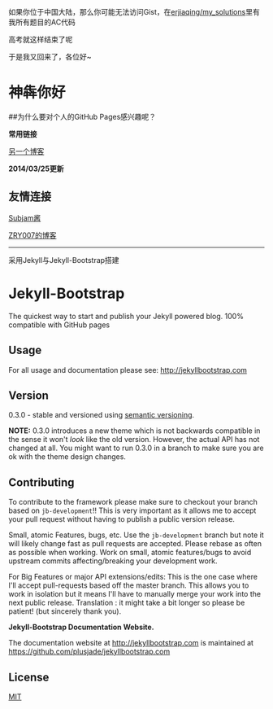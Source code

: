 如果你位于中国大陆，那么你可能无法访问Gist，在[erjiaqing/my_solutions](https://github.com/erjiaqing/my_solutions)里有我所有题目的AC代码

高考就这样结束了呢

于是我又回来了，各位好~

# 神犇你好

##为什么要对个人的GitHub Pages感兴趣呢？

**常用链接**

[另一个博客](http://ejq.me/)

**2014/03/25更新**

<EOF>
    
## 友情连接

[Subjam酱](http://dailinsubjam.github.io/)

[ZRY007的博客](http://www.swzry.com/)



---

采用Jekyll与Jekyll-Bootstrap搭建

# Jekyll-Bootstrap

The quickest way to start and publish your Jekyll powered blog. 100% compatible with GitHub pages

## Usage

For all usage and documentation please see: <http://jekyllbootstrap.com>

## Version

0.3.0 - stable and versioned using [semantic versioning](http://semver.org/).

**NOTE:** 0.3.0 introduces a new theme which is not backwards compatible in the sense it won't _look_ like the old version.
However, the actual API has not changed at all.
You might want to run 0.3.0 in a branch to make sure you are ok with the theme design changes.

## Contributing


To contribute to the framework please make sure to checkout your branch based on `jb-development`!!
This is very important as it allows me to accept your pull request without having to publish a public version release.

Small, atomic Features, bugs, etc.
Use the `jb-development` branch but note it will likely change fast as pull requests are accepted.
Please rebase as often as possible when working.
Work on small, atomic features/bugs to avoid upstream commits affecting/breaking your development work.

For Big Features or major API extensions/edits:
This is the one case where I'll accept pull-requests based off the master branch.
This allows you to work in isolation but it means I'll have to manually merge your work into the next public release.
Translation : it might take a bit longer so please be patient! (but sincerely thank you).

**Jekyll-Bootstrap Documentation Website.**

The documentation website at <http://jekyllbootstrap.com> is maintained at https://github.com/plusjade/jekyllbootstrap.com


## License

[MIT](http://opensource.org/licenses/MIT)
